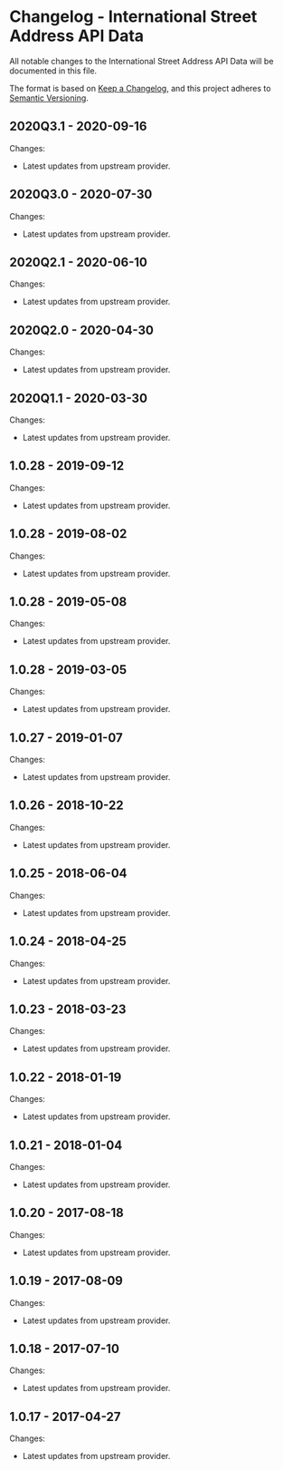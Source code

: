 # Changelog - International Street Address API Data

All notable changes to the International Street Address API Data will be documented in this file.

The format is based on [Keep a Changelog](https://keepachangelog.com/en/1.0.0/), and this project adheres to [Semantic Versioning](https://semver.org/spec/v2.0.0.html).

## 2020Q3.1 - 2020-09-16

Changes:

- Latest updates from upstream provider.


## 2020Q3.0 - 2020-07-30

Changes:

- Latest updates from upstream provider.


## 2020Q2.1 - 2020-06-10

Changes:

- Latest updates from upstream provider.


## 2020Q2.0 - 2020-04-30

Changes:

- Latest updates from upstream provider.


## 2020Q1.1 - 2020-03-30

Changes:

- Latest updates from upstream provider.


## 1.0.28 - 2019-09-12

Changes:

- Latest updates from upstream provider.


## 1.0.28 - 2019-08-02

Changes:

- Latest updates from upstream provider.


## 1.0.28 - 2019-05-08

Changes:

- Latest updates from upstream provider.


## 1.0.28 - 2019-03-05

Changes:

- Latest updates from upstream provider.


## 1.0.27 - 2019-01-07

Changes:

- Latest updates from upstream provider.


## 1.0.26 - 2018-10-22

Changes:

- Latest updates from upstream provider.


## 1.0.25 - 2018-06-04

Changes:

- Latest updates from upstream provider.


## 1.0.24 - 2018-04-25

Changes:

- Latest updates from upstream provider.


## 1.0.23 - 2018-03-23

Changes:

- Latest updates from upstream provider.


## 1.0.22 - 2018-01-19

Changes:

- Latest updates from upstream provider.


## 1.0.21 - 2018-01-04

Changes:

- Latest updates from upstream provider.


## 1.0.20 - 2017-08-18

Changes:

- Latest updates from upstream provider.


## 1.0.19 - 2017-08-09

Changes:

- Latest updates from upstream provider.


## 1.0.18 - 2017-07-10

Changes:

- Latest updates from upstream provider.


## 1.0.17 - 2017-04-27

Changes:

- Latest updates from upstream provider.



